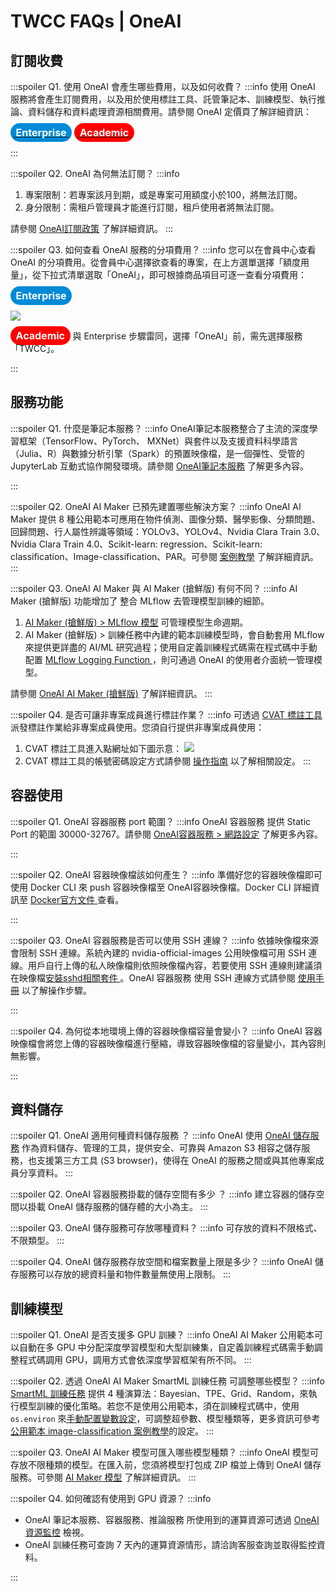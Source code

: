 # TWCC FAQs | OneAI 


## 訂閱收費

:::spoiler Q1. 使用 OneAI 會產生哪些費用，以及如何收費？
:::info
使用 OneAI 服務將會產生訂閱費用，以及用於使用標註工具、託管筆記本、訓練模型、執行推論、資料儲存和資料處理資源相關費用。請參閱 OneAI 定價頁了解詳細資訊：

<a href="https://man.twcc.ai/@twsdocs/pricing-zh#%E4%BA%BA%E5%B7%A5%E6%99%BA%E6%85%A7%EF%BC%9AOneAI"><b><font style="background-color:#008ad8;border-radius: 30px;padding: 0.3em; font-size: 16px;"><font style="color:white;"> &nbsp;Enterprise&nbsp;</font></font></b></a> <a href="https://man.twcc.ai/@twccdocs/SJWlN3YDr#%E4%BA%BA%E5%B7%A5%E6%99%BA%E6%85%A7"><font style="background-color:#FF0000;border-radius: 30px;padding: 0.3em; font-size: 16px;"><font style="color:white;"> <b>&nbsp;Academic&nbsp;</b></font></font></a> 

:::


:::spoiler Q2. OneAI 為何無法訂閱？
:::info
1. 專案限制：若專案該月到期，或是專案可用額度小於100，將無法訂閱。
2. 身分限制：需租戶管理員才能進行訂閱，租戶使用者將無法訂閱。

請參閱 [<ins>OneAI訂閱政策</ins>](https://man.twcc.ai/@twccdocs/doc-oneai-main-zh/https%3A%2F%2Fman.twcc.ai%2F%40twccdocs%2Foneai-subscription-policy-zh) 了解詳細資訊。
:::


:::spoiler Q3. 如何查看 OneAI 服務的分項費用？
:::info
您可以在會員中心查看 OneAI 的分項費用。從會員中心選擇欲查看的專案，在上方選單選擇「額度用量」，從下拉式清單選取「OneAI」，即可根據商品項目可逐一查看分項費用：


<font style="background-color:#008ad8;border-radius: 30px;padding: 0.3em; font-size: 16px;"><font style="color:white;"> **&nbsp;Enterprise&nbsp;**</font></font>


![](https://i.imgur.com/dsFrIcC.png)

<font style="background-color:#FF0000;border-radius: 16px;padding: 0.3em; font-size: 16px;"><font style="color:white;"> **&nbsp;Academic&nbsp;**</font></font> 與 Enterprise 步驟雷同，選擇「OneAI」前，需先選擇服務「TWCC」。

:::


## 服務功能

:::spoiler Q1. 什麼是筆記本服務？
:::info
OneAI筆記本服務整合了主流的深度學習框架（TensorFlow、PyTorch、 MXNet）與套件以及支援資料科學語言（Julia、R）與數據分析引擎（Spark）的預置映像檔，是一個彈性、受管的 JupyterLab 互動式協作開發環境。請參閱 [<ins>OneAI筆記本服務</ins>](https://docs.oneai.twcc.ai/s/Z8LdmjL9M#%E7%AD%86%E8%A8%98%E6%9C%AC%E6%9C%8D%E5%8B%99) 了解更多內容。

:::

:::spoiler Q2. OneAI AI Maker 已預先建置哪些解決方案？
:::info
OneAI AI Maker 提供 8 種公用範本可應用在物件偵測、圖像分類、醫學影像、分類問題、回歸問題、行人屬性辨識等領域：YOLOv3、YOLOv4、Nvidia Clara Train 3.0、Nvidia Clara Train 4.0、Scikit-learn: regression、Scikit-learn: classification、Image-classification、PAR。可參閱 [<ins>案例教學</ins>](https://docs.oneai.twcc.ai/s/xKNcU3O5D#%E6%A1%88%E4%BE%8B%E6%95%99%E5%AD%B8) 了解詳細資訊。
:::

:::spoiler Q3. OneAI AI Maker 與 AI Maker (搶鮮版) 有何不同？
:::info
AI Maker (搶鮮版) 功能增加了 整合 MLflow 去管理模型訓練的細節。
1. [<ins>AI Maker (搶鮮版) > MLflow 模型</ins>](https://docs.oneai.twcc.ai/s/3uxGFglX0#%E6%A8%A1%E5%9E%8B%E7%AE%A1%E7%90%86) 可管理模型生命週期。
2. AI Maker (搶鮮版) > 訓練任務中內建的範本訓練模型時，會自動套用 MLflow 來提供更詳盡的 AI/ML 研究過程；使用自定義訓練程式碼需在程式碼中手動配置 [MLflow Logging Function <i class="fa fa-external-link" aria-hidden="true"></i>](https://mlflow.org/docs/latest/tracking.html#logging-functions) ，則可通過 OneAI 的使用者介面統一管理模型。

請參閱 [<ins>OneAI AI Maker (搶鮮版)</ins>](https://docs.oneai.twcc.ai/s/3uxGFglX0#AI-Maker%EF%BC%88%E6%90%B6%E9%AE%AE%E7%89%88%EF%BC%89) 了解詳細資訊。
:::

:::spoiler Q4. 是否可讓非專案成員進行標註作業？
:::info
可透過 [<ins>CVAT 標註工具</ins>](https://docs.oneai.twcc.ai/s/QFn7N5R-H#%E6%A8%99%E8%A8%BB%E5%B7%A5%E5%85%B7) 派發標註作業給非專案成員使用。您須自行提供非專案成員使用：
1. CVAT 標註工具進入點網址如下圖示意：
![](https://i.imgur.com/f2cEHEV.png)
2. CVAT 標註工具的帳號密碼設定方式請參閱 [<ins>操作指南</ins>](https://hackmd.io/@6Na-9uAFTYa8-bo874eWrA/S1mZuWyc5) 以了解相關設定。
:::


## 容器使用

:::spoiler Q1. OneAI 容器服務 port 範圍？
:::info
OneAI 容器服務 提供 Static Port 的範圍 30000-32767。請參閱 [<ins>OneAI容器服務 > 網路設定</ins>](https://docs.oneai.twcc.ai/s/yGbG4JJyi#3-%E7%B6%B2%E8%B7%AF%E8%A8%AD%E5%AE%9A) 了解更多內容。

:::

:::spoiler Q2. OneAI 容器映像檔該如何產生？
:::info
準備好您的容器映像檔即可使用 Docker CLI 來 push 容器映像檔至 OneAI容器映像檔。Docker CLI 詳細資訊至 [Docker官方文件 <i class="fa fa-external-link" aria-hidden="true"></i>](https://docs.docker.com/get-started/#cli-references)查看。

:::

:::spoiler Q3. OneAI 容器服務是否可以使用 SSH 連線？
:::info
依據映像檔來源會限制 SSH 連線。系統內建的 nvidia-official-images 公用映像檔可用 SSH 連線。用戶自行上傳的私人映像檔則依照映像檔內容，若要使用 SSH 連線則建議須在映像檔[安裝sshd相關套件 <i class="fa fa-external-link" aria-hidden="true"></i>](https://docs.docker.com/samples/running_ssh_service/)。OneAI 容器服務 使用 SSH 連線方式請參閱 [<ins>使用手冊</ins>](https://docs.oneai.twcc.ai/s/yGbG4JJyi#%E4%BD%BF%E7%94%A8-SSH-%E7%99%BB%E5%85%A5%E9%80%A3%E7%B7%9A) 以了解操作步驟。

:::

:::spoiler Q4. 為何從本地環境上傳的容器映像檔容量會變小？
:::info
OneAI 容器映像檔會將您上傳的容器映像檔進行壓縮，導致容器映像檔的容量變小，其內容則無影響。

:::

## 資料儲存

:::spoiler Q1. OneAI 適用何種資料儲存服務 ？
:::info
OneAI 使用 [<ins>OneAI 儲存服務</ins>](https://docs.oneai.twcc.ai/s/_F4C_EzEa#%E5%84%B2%E5%AD%98%E6%9C%8D%E5%8B%99) 作為資料儲存、管理的工具，提供安全、可靠與 Amazon S3 相容之儲存服務，也支援第三方工具 (S3 browser)，使得在 OneAI 的服務之間或與其他專案成員分享資料。
:::

:::spoiler Q2. OneAI 容器服務掛載的儲存空間有多少 ？
:::info
建立容器的儲存空間以掛載 OneAI 儲存服務的儲存體的大小為主。
:::

:::spoiler Q3. OneAI 儲存服務可存放哪種資料？
:::info
可存放的資料不限格式、不限類型。
:::

:::spoiler Q4. OneAI 儲存服務存放空間和檔案數量上限是多少？
:::info
OneAI 儲存服務可以存放的總資料量和物件數量無使用上限制。
:::


## 訓練模型

:::spoiler Q1. OneAI 是否支援多 GPU 訓練？
:::info
OneAI AI Maker 公用範本可以自動在多 GPU 中分配深度學習模型和大型訓練集，自定義訓練程式碼需手動調整程式碼調用 GPU，調用方式會依深度學習框架有所不同。
:::

:::spoiler Q2. 透過 OneAI AI Maker SmartML 訓練任務 可調整哪些模型？
:::info
[<ins>SmartML 訓練任務</ins>](https://docs.oneai.twcc.ai/s/QFn7N5R-H#%E8%A8%93%E7%B7%B4%E4%BB%BB%E5%8B%99) 提供 4 種演算法：Bayesian、TPE、Grid、Random，來執行模型訓練的優化策略。若您不是使用公用範本，須在訓練程式碼中，使用 `os.environ` 來[<ins>手動配置變數設定</ins>](https://docs.oneai.twcc.ai/s/QFn7N5R-H#23-%E8%A8%AD%E5%AE%9A%E8%B6%85%E5%8F%83%E6%95%B8)，可調整超參數、模型種類等，更多資訊可參考[<ins>公用範本 image-classification 案例教學</ins>](https://docs.oneai.twcc.ai/s/6FCAc5sdI#AI-Maker-%E6%A1%88%E4%BE%8B%E6%95%99%E5%AD%B8---%E5%BD%B1%E5%83%8F%E5%88%86%E9%A1%9E%E6%A8%A1%E5%9E%8B%E6%87%89%E7%94%A8)的設定。
:::

:::spoiler Q3. OneAI AI Maker 模型可匯入哪些模型種類？
:::info
OneAI 模型可存放不限種類的模型。在匯入前，您須將模型打包成 ZIP 檔並上傳到 OneAI 儲存服務。可參閱 [<ins>AI Maker 模型</ins>](https://docs.oneai.twcc.ai/s/QFn7N5R-H#%E6%A8%A1%E5%9E%8B) 了解詳細資訊。
:::

:::spoiler Q4. 如何確認有使用到 GPU 資源？
:::info
- OneAI 筆記本服務、容器服務、推論服務 所使用到的運算資源可透過 [<ins>OneAI 資源監控</ins>](https://docs.oneai.twcc.ai/s/gEQO9lvF8) 檢視。
- OneAI 訓練任務可查詢 7 天內的運算資源情形，請洽詢客服查詢並取得監控資料。

:::
